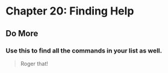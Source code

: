 
# Chapter 20: Finding Help

## Do More

### Use this to find all the commands in your list as well.

> Roger that!
